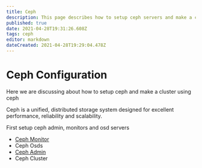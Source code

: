 ```yaml
---
title: Ceph 
description: This page describes how to setup ceph servers and make a cluster
published: true
date: 2021-04-28T19:31:26.608Z
tags: ceph
editor: markdown
dateCreated: 2021-04-28T19:29:04.478Z
---
```


# Ceph Configuration
Here we are discussing about how to setup ceph and make a cluster using ceph

Ceph is a unified, distributed storage system designed for excellent performance, reliability and scalability.

First setup ceph admin, monitors and osd servers

- [Ceph Monitor](/home/l3admin/InfrastructureSetup/CephCluster/CephMonitor)
- Ceph Osds
- [Ceph Admin](/home/l3admin/InfrastructureSetup/CephCluster/CephAdmin)
- Ceph Cluster